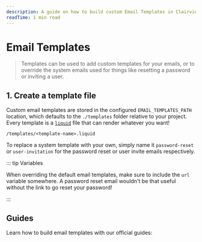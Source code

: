 ```yaml
---
description: A guide on how to build custom Email Templates in Clairview.
readTime: 1 min read
---
```


# Email Templates

> Templates can be used to add custom templates for your emails, or to override the system emails used for things like
> resetting a password or inviting a user.

## 1. Create a template file

Custom email templates are stored in the configured `EMAIL_TEMPLATES_PATH` location, which defaults to the `./templates`
folder relative to your project. Every template is a [`liquid`](https://liquidjs.com) file that can render whatever you
want!

```
/templates/<template-name>.liquid
```

To replace a system template with your own, simply name it `password-reset` or `user-invitation` for the password reset
or user invite emails respectively.

::: tip Variables

When overriding the default email templates, make sure to include the `url` variable somewhere. A password reset email
wouldn't be that useful without the link to go reset your password!

:::

## Guides

Learn how to build email templates with our official guides:

<GuidesListExtensions type="Email Templates" />

<script setup>
import GuidesListExtensions from '@/components/guides/GuidesListExtensions.vue';
</script>
